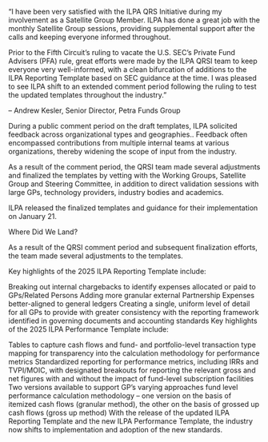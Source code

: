 “I have been very satisfied with the ILPA QRS Initiative during my involvement as a Satellite Group Member. ILPA has done a great job with the monthly Satellite Group sessions, providing supplemental support after the calls and keeping everyone informed throughout.

Prior to the Fifth Circuit’s ruling to vacate the U.S. SEC’s Private Fund Advisers (PFA) rule, great efforts were made by the ILPA QRSI team to keep everyone very well-informed, with a clean bifurcation of additions to the ILPA Reporting Template based on SEC guidance at the time. I was pleased to see ILPA shift to an extended comment period following the ruling to test the updated templates throughout the industry.”

– Andrew Kesler, Senior Director, Petra Funds Group

During a public comment period on the draft templates, ILPA solicited feedback across organizational types and geographies.. Feedback often encompassed contributions from multiple internal teams at various organizations, thereby widening the scope of input from the industry.

As a result of the comment period, the QRSI team made several adjustments and finalized the templates by vetting with the Working Groups, Satellite Group and Steering Committee, in addition to direct validation sessions with large GPs, technology providers, industry bodies and academics.

ILPA released the finalized templates and guidance for their implementation on January 21.

Where Did We Land?

As a result of the QRSI comment period and subsequent finalization efforts, the team made several adjustments to the templates.

Key highlights of the 2025 ILPA Reporting Template include:

Breaking out internal chargebacks to identify expenses allocated or paid to GPs/Related Persons
Adding more granular external Partnership Expenses better-aligned to general ledgers
Creating a single, uniform level of detail for all GPs to provide with greater consistency with the reporting framework identified in governing documents and accounting standards
Key highlights of the 2025 ILPA Performance Template include:

Tables to capture cash flows and fund- and portfolio-level transaction type mapping for transparency into the calculation methodology for performance metrics
Standardized reporting for performance metrics, including IRRs and TVPI/MOIC, with designated breakouts for reporting the relevant gross and net figures with and without the impact of fund-level subscription facilities
Two versions available to support GP’s varying approaches fund level performance calculation methodology – one version on the basis of itemized cash flows (granular method), the other on the basis of grossed up cash flows (gross up method)
With the release of the updated ILPA Reporting Template and the new ILPA Performance Template, the industry now shifts to implementation and adoption of the new standards.
